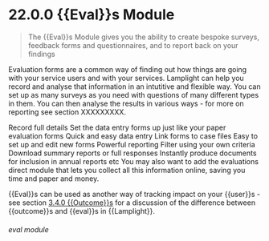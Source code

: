 # 22.0.0    {{Eval}}s Module 

> The {{Eval}}s Module gives you the ability to create bespoke surveys, feedback forms and questionnaires, and to report back on your findings 

Evaluation forms are a common way of finding out how things are going with your service users and with your services. Lamplight can help you record and analyse that information in an intutitive and flexible way. You can set up as many surveys as you need with questions of many different types in them. You can then analyse the results in various ways - for more on reporting see section XXXXXXXXX. 

Record full details
Set the data entry forms up just like your paper evaluation forms
Quick and easy data entry
Link forms to case files
Easy to set up and edit new forms
Powerful reporting
Filter using your own criteria
Download summary reports or full responses
Instantly produce documents for inclusion in annual reports etc
You may also want to add the evaluations direct module that lets you collect all this information online, saving you time and paper and money.


{{Eval}}s can be used as another way of tracking impact on your {{user}}s - see section [3.4.0  {{Outcome}}s](/help/index/v/{{version}}/p/3.4.0) for a discussion of the difference between {{outcome}}s and {{eval}}s in {{Lamplight}}. 

###### eval module

